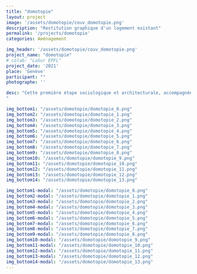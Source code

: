 ```yaml
---
title: "domotopie"
layout: project
image: '/assets/domotopie/couv_domotopie.png'
description: "Restitution graphique d'un logement existant"
permalink: '/projects/domotopie'
categories: Aménagement

img_header: '/assets/domotopie/couv_domotopie.png'
project_name: "domotopie"
# colab: "LaSur EPFL"
project_date: '2021'
place: 'Genève'
participant: ""
photographe: ''

desc: "Cette première étape sociologique et architecturale, accompagnée par l’équipe LaSur de l’EPFL, permet d’introduire le futur projet d’amélioration d’un appartement existant.  Ce travail consiste en une analyse d’un logement se situant à la Cité Vieusseux, à Genève. L’objectif est de réaliser une restitution graphique sensible, à la main, selon deux types de tracés : le noir signifie le concret et le bleu représente les éléments incertains. Deux rendez-vous ont permis de retracer le lieu de vie de notre enquêté, le premier lors d’un entretien visant à comprendre les différents rythmes et les inconforts spatiaux et le second, dont le relevé métrique nous a permis de corriger nos dessins primaires. Chaque planche est réalisé en trois parties : le souvenir immédiat, l’imagination des proportions incertaines et le relevé métrique.
"

img_bottom1: "/assets/domotopie/domotopie_0.png"
img_bottom2: "/assets/domotopie/domotopie_1.png"
img_bottom3: "/assets/domotopie/domotopie_2.png"
img_bottom4: "/assets/domotopie/domotopie_3.png"
img_bottom5: "/assets/domotopie/domotopie_4.png"
img_bottom6: "/assets/domotopie/domotopie_5.png"
img_bottom7: "/assets/domotopie/domotopie_6.png"
img_bottom8: "/assets/domotopie/domotopie_7.png"
img_bottom9: "/assets/domotopie/domotopie_8.png"
img_bottom10: "/assets/domotopie/domotopie_9.png"
img_bottom11: "/assets/domotopie/domotopie_10.png"
img_bottom12: "/assets/domotopie/domotopie_11.png"
img_bottom13: "/assets/domotopie/domotopie_12.png"
img_bottom14: "/assets/domotopie/domotopie_13.png"

img_bottom1-modal: "/assets/domotopie/domotopie_0.png"
img_bottom2-modal: "/assets/domotopie/domotopie_1.png"
img_bottom3-modal: "/assets/domotopie/domotopie_2.png"
img_bottom4-modal: "/assets/domotopie/domotopie_3.png"
img_bottom5-modal: "/assets/domotopie/domotopie_4.png"
img_bottom6-modal: "/assets/domotopie/domotopie_5.png"
img_bottom7-modal: "/assets/domotopie/domotopie_6.png"
img_bottom8-modal: "/assets/domotopie/domotopie_7.png"
img_bottom9-modal: "/assets/domotopie/domotopie_8.png"
img_bottom10-modal: "/assets/domotopie/domotopie_9.png"
img_bottom11-modal: "/assets/domotopie/domotopie_10.png"
img_bottom12-modal: "/assets/domotopie/domotopie_11.png"
img_bottom13-modal: "/assets/domotopie/domotopie_12.png"
img_bottom14-modal: "/assets/domotopie/domotopie_13.png"
---
```

